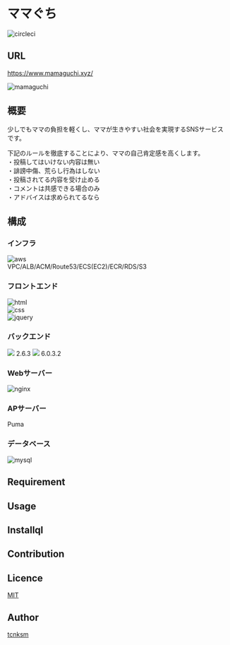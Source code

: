 # ママぐち
![circleci](https://img.shields.io/circleci/build/github/suneosama1/mamaguchi/master?style=plastic")  

## URL
https://www.mamaguchi.xyz/

![mamaguchi](https://user-images.githubusercontent.com/30628476/90847333-36fed200-e3a5-11ea-9950-ee2bf8f406f0.png)

## 概要
少しでもママの負担を軽くし、ママが生きやすい社会を実現するSNSサービスです。

下記のルールを徹底することにより、ママの自己肯定感を高くします。  
・投稿してはいけない内容は無い  
・誹謗中傷、荒らし行為はしない  
・投稿されてる内容を受け止める  
・コメントは共感できる場合のみ  
・アドバイスは求められてるなら  

## 構成
### インフラ
![aws](https://img.shields.io/badge/-Amazon%20AWS-232F3E.svg?logo=amazon-aws&style=flat)  
 VPC/ALB/ACM/Route53/ECS(EC2)/ECR/RDS/S3  
 
### フロントエンド
![html](https://img.shields.io/badge/-HTML5-333.svg?logo=html5&style=plastic)  
![css](https://img.shields.io/badge/-CSS3-1572B6.svg?logo=css3&style=plastic)  
![jquery](https://img.shields.io/badge/-jQuery-0769AD.svg?logo=jquery&style=plastic)  

### バックエンド
<img src="https://img.shields.io/badge/-Ruby on Rails-CC0000.svg?logo=rubyonrails&style=plastic">  
   2.6.3  
<img src="https://img.shields.io/badge/-Ruby-CC342D.svg?logo=ruby&style=plastic">  
   6.0.3.2  

### Webサーバー
![nginx](https://img.shields.io/badge/-Nginx-bfcfcf.svg?logo=nginx&style=plastic)  
 
### APサーバー
 Puma  
 
### データベース
![mysql](https://img.shields.io/badge/-MySQL-f29221.svg?logo=mysql&style=plastic)  
 
## Requirement

## Usage

## Installql

## Contribution

## Licence

[MIT](https://github.com/tcnksm/tool/blob/master/LICENCE)

## Author

[tcnksm](https://github.com/tcnksm)
